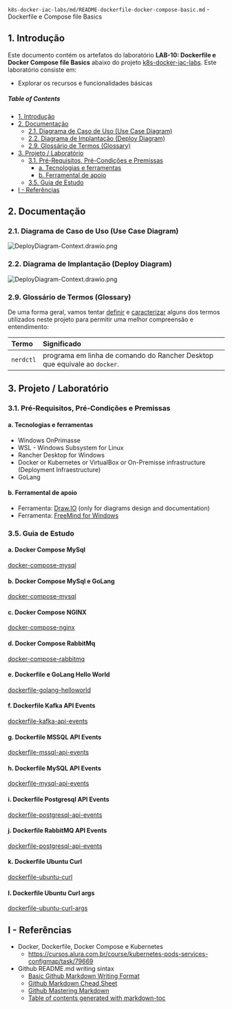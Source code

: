 `k8s-docker-iac-labs/md/README-dockerfile-docker-compose-basic.md` - Dockerfile e Compose file Basics

## 1. Introdução

Este documento contém os artefatos do laboratório **LAB-10: Dockerfile e Docker Compose file Basics** abaixo do projeto [k8s-docker-iac-labs](../README.md). Este laboratório consiste em:
* Explorar os recursos e funcionalidades básicas

##### Table of Contents  
- [1. Introdução](#1-introdução)
- [2. Documentação](#2-documentação)
  * [2.1. Diagrama de Caso de Uso (Use Case Diagram)](#21-diagrama-de-caso-de-uso-use-case-diagram)
  * [2.2. Diagrama de Implantação (Deploy Diagram)](#22-diagrama-de-implantação-deploy-diagram)
  * [2.9. Glossário de Termos (Glossary)](#29-glossário-de-termos-glossary)
- [3. Projeto / Laboratório](#3-projeto--laboratório)
  * [3.1. Pré-Requisitos, Pré-Condições e Premissas](#31-pré-requisitos-pré-condições-e-premissas)
    + [a. Tecnologias e ferramentas](#a-tecnologias-e-ferramentas)
    + [b. Ferramental de apoio](#b-ferramental-de-apoio)
  * [3.5. Guia de Estudo](#35-guia-de-estudo)
- [I - Referências](#i---referências)



## 2. Documentação

### 2.1. Diagrama de Caso de Uso (Use Case Diagram)

![DeployDiagram-Context.drawio.png](../doc/uml-diagrams/UseCaseDiagram-kubernetes.drawio.png) 


### 2.2. Diagrama de Implantação (Deploy Diagram)

![DeployDiagram-Context.drawio.png](../doc/uml-diagrams/DeployDiagram-Context.drawio.png) 


### 2.9. Glossário de Termos (Glossary)

De uma forma geral, vamos tentar <ins>definir</ins> e <ins>caracterizar</ins> alguns dos termos utilizados neste projeto para permitir uma melhor compreensão e entendimento:

| Termo       | Significado                     |
| :---------- | :------------------------------ |
| `nerdctl`   | programa em linha de comando do Rancher Desktop que equivale ao `docker`. |


## 3. Projeto / Laboratório

### 3.1. Pré-Requisitos, Pré-Condições e Premissas

#### a. Tecnologias e ferramentas

* Windows OnPrimasse
* WSL - Windows Subsystem for Linux
* Rancher Desktop for Windows
* Docker or Kubernetes or VirtualBox or On-Premisse infrastructure (Deployment Infraestructure)
* GoLang

#### b. Ferramental de apoio

* Ferramenta: [Draw.IO](https://app.diagrams.net/) (only for diagrams design and documentation)
* Ferramenta: [FreeMind for Windows](https://freemind.br.uptodown.com/windows)


### 3.5. Guia de Estudo

#### a. Docker Compose MySql

[docker-compose-mysql](../src/docker-compose-mysql)

#### b. Docker Compose MySql e GoLang

[docker-compose-mysql](../src/docker-compose-mysql-golang)

#### c. Docker Compose NGINX

[docker-compose-nginx](../src/docker-compose-nginx)

#### d. Docker Compose RabbitMq

[docker-compose-rabbitmq](../src/docker-compose-rabbitmq)

#### e. Dockerfile e GoLang Hello World

[dockerfile-golang-helloworld](../src/dockerfile-golang-helloworld)

#### f. Dockerfile Kafka API Events
[dockerfile-kafka-api-events](../src/dockerfile-kafka-api-events)

#### g. Dockerfile MSSQL API Events
[dockerfile-mssql-api-events](../src/dockerfile-mssql-api-events)

#### h. Dockerfile MySQL API Events
[dockerfile-mysql-api-events](../src/dockerfile-mysql-api-events)

#### i. Dockerfile Postgresql API Events
[dockerfile-postgresql-api-events](../src/dockerfile-postgresql-api-events)

#### j. Dockerfile RabbitMQ API Events
[dockerfile-postgresql-api-events](../src/dockerfile-postgresql-api-events)

#### k. Dockerfile Ubuntu Curl
[dockerfile-ubuntu-curl](../src/dockerfile-ubuntu-curl)

#### l. Dockerfile Ubuntu Curl args
[dockerfile-ubuntu-curl-args](../src/dockerfile-ubuntu-curl-args)


## I - Referências

* Docker, Dockerfile, Docker Compose e Kubernetes
  * https://cursos.alura.com.br/course/kubernetes-pods-services-configmap/task/79669
* Github README.md writing sintax
  * [Basic Github Markdown Writing Format](https://docs.github.com/pt/free-pro-team@latest/github/writing-on-github/basic-writing-and-formatting-syntax)  
  * [Github Markdown Chead Sheet](https://guides.github.com/pdfs/markdown-cheatsheet-online.pdf)
  * [Github Mastering Markdown](https://guides.github.com/features/mastering-markdown/#what)
  * [Table of contents generated with markdown-toc](http://ecotrust-canada.github.io/markdown-toc/)

